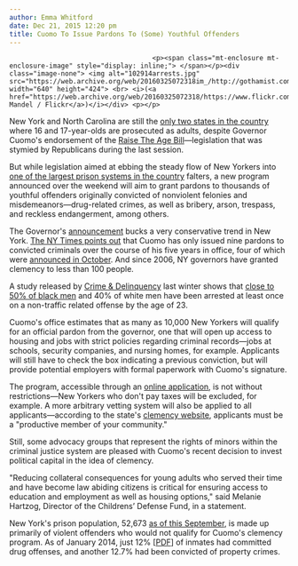 ```yaml
---
author: Emma Whitford
date: Dec 21, 2015 12:20 pm
title: Cuomo To Issue Pardons To (Some) Youthful Offenders 
---
```


	
										<p><span class="mt-enclosure mt-enclosure-image" style="display: inline;"> </span></p><div class="image-none"> <img alt="102914arrests.jpg" src="https://web.archive.org/web/20160325072318im_/http://gothamist.com/attachments/nyc_ewhitford/102914arrests.jpg" width="640" height="424"> <br> <i>(<a href="https://web.archive.org/web/20160325072318/https://www.flickr.com/photos/thechickenkid/7998218228/">Levi Mandel / Flickr</a>)</i></div> <p></p>

<p>New York and North Carolina are still the <a href="https://web.archive.org/web/20160325072318/http://raisetheageny.com/get-the-facts">only two states in the country</a> where 16 and 17-year-olds are prosecuted as adults, despite Governor Cuomo&apos;s endorsement of the <a href="https://web.archive.org/web/20160325072318/http://www.nytimes.com/2014/01/20/opinion/when-children-become-criminals.html?hpw&amp;rref=opinion">Raise The Age Bill</a>&#x2014;legislation that was stymied by Republicans during the last session. </p>

<p>But while legislation aimed at ebbing the steady flow of New Yorkers into <a href="https://web.archive.org/web/20160325072318/http://www.prisonpolicy.org/global/">one of the largest prison systems in the country</a> falters, a new program announced over the weekend will aim to grant pardons to thousands of youthful offenders originally convicted of nonviolent felonies and misdemeanors&#x2014;drug-related crimes, as well as bribery, arson, trespass, and reckless endangerment, among others. </p>

<p>The Governor&apos;s <a href="https://web.archive.org/web/20160325072318/https://www.ny.gov/services/apply-clemency#pardons-for-16-amp-17-year-olds">announcement</a> bucks a very conservative trend in New York. <a href="https://web.archive.org/web/20160325072318/http://www.nytimes.com/2015/12/21/nyregion/cuomo-moves-to-pardon-former-youthful-offenders.html?rref=collection%2Fsectioncollection%2Fnyregion&amp;action=click&amp;contentCollection=nyregion&amp;region=rank&amp;module=package&amp;version=highlights&amp;contentPlacement=1&amp;pgtype=sectionfront&amp;_r=0">The NY Times points out</a> that Cuomo has only issued nine pardons to convicted criminals over the course of his five years in office, four of which were <a href="https://web.archive.org/web/20160325072318/http://gothamist.com/2015/10/22/cuomo_clemency.php">announced in October</a>. And since 2006, NY governors have granted clemency to less than 100 people. </p>

<p>A study released by <a href="https://web.archive.org/web/20160325072318/http://cad.sagepub.com/content/current">Crime &amp; Delinquency</a> last winter shows that <a href="https://web.archive.org/web/20160325072318/http://gothamist.com/2014/01/21/half_black_men_arrested.php">close to 50% of black men</a> and 40% of white men have been arrested at least once on a non-traffic related offense by the age of 23.</p>

<p>Cuomo&apos;s office estimates that as many as 10,000 New Yorkers will qualify for an official pardon from the governor, one that will open up access to housing and jobs with strict policies regarding criminal records&#x2014;jobs at schools, security companies, and nursing homes, for example. Applicants will still have to check the box indicating a previous conviction, but will provide potential employers with formal paperwork with Cuomo&apos;s signature. </p>

<p>The program, accessible through an <a href="https://web.archive.org/web/20160325072318/https://www.ny.gov/sites/ny.gov/files/atoms/files/PardonRequestForm.pdf">online application</a>, is not without restrictions&#x2014;New Yorkers who don&apos;t pay taxes will be excluded, for example. A more arbitrary vetting system will also be applied to all applicants&#x2014;according to the state&apos;s <a href="https://web.archive.org/web/20160325072318/https://www.ny.gov/services/apply-clemency#pardons-for-16-amp-17-year-olds">clemency website</a>, applicants must be a &quot;productive member of your community.&quot; </p>

<p>Still, some advocacy groups that represent the rights of minors within the criminal justice system are pleased with Cuomo&apos;s recent decision to invest political capital in the idea of clemency. </p>

<p>&quot;Reducing collateral consequences for young adults who served their time and have become law abiding citizens is critical for ensuring access to education and employment as well as housing options,&quot; said Melanie Hartzog, Director of the Childrens&#x2019; Defense Fund, in a statement. </p>

<p>New York&apos;s prison population, 52,673 <a href="https://web.archive.org/web/20160325072318/http://www.scoc.ny.gov/pop.htm">as of this September</a>, is made up primarily of violent offenders who would not qualify for Cuomo&apos;s clemency program. As of January 2014, just 12% [<a href="https://web.archive.org/web/20160325072318/http://www.doccs.ny.gov/Research/Reports/2014/UnderCustody_Report_2014.pdf">PDF</a>] of inmates had committed drug offenses, and another 12.7% had been convicted of property crimes.</p>					
										
									
				